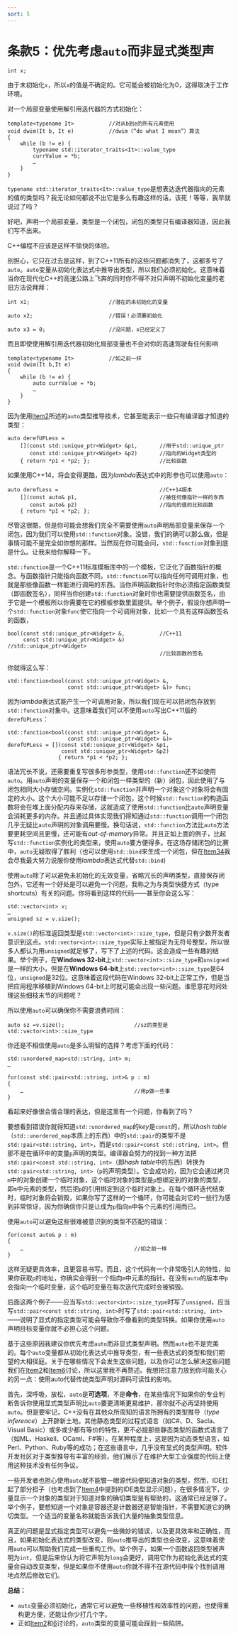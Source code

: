 ```yaml
---
sort: 5
---
```



# 条款5：优先考虑`auto`而非显式类型声

```
int x;
```

由于未初始化`x`，所以`x`的值是不确定的。它可能会被初始化为0，这得取决于工作环境。

 对一个局部变量使用解引用迭代器的方式初始化：

```
template<typename It>           //对从b到e的所有元素使用
void dwim(It b, It e)           //dwim（“do what I mean”）算法
{
    while (b != e) {
        typename std::iterator_traits<It>::value_type
        currValue = *b;
        …
    }
}
```

`typename std::iterator_traits<It>::value_type`是想表达迭代器指向的元素的值的类型吗？我无论如何都说不出它是多么有趣这样的话，该死！等等，我早就说过了吗？

好吧，声明一个局部变量，类型是一个闭包，闭包的类型只有编译器知道，因此我们写不出来。

C++编程不应该是这样不愉快的体验。

别担心，它只在过去是这样，到了C++11所有的这些问题都消失了，这都多亏了`auto`。`auto`变量从初始化表达式中推导出类型，所以我们必须初始化。这意味着当你在现代化C++的高速公路上飞奔的同时你不得不对只声明不初始化变量的老旧方法说拜拜：

```
int x1;                         //潜在的未初始化的变量
	
auto x2;                        //错误！必须要初始化

auto x3 = 0;                    //没问题，x已经定义了
```

而且即使使用解引用迭代器初始化局部变量也不会对你的高速驾驶有任何影响

```
template<typename It>           //如之前一样
void dwim(It b,It e)
{
    while (b != e) {
        auto currValue = *b;
        …
    }
}
```

因为使用[Item2](./item2.md)所述的`auto`类型推导技术，它甚至能表示一些只有编译器才知道的类型：

```
auto derefUPLess = 
    [](const std::unique_ptr<Widget> &p1,       //用于std::unique_ptr
       const std::unique_ptr<Widget> &p2)       //指向的Widget类型的
    { return *p1 < *p2; };                      //比较函数
```

如果使用C++14，将会变得更酷，因为*lambda*表达式中的形参也可以使用`auto`：

```
auto derefLess =                                //C++14版本
    [](const auto& p1,                          //被任何像指针一样的东西
       const auto& p2)                          //指向的值的比较函数
    { return *p1 < *p2; };
```

尽管这很酷，但是你可能会想我们完全不需要使用`auto`声明局部变量来保存一个闭包，因为我们可以使用`std::function`对象。没错，我们的确可以那么做，但是事情可能不是完全如你想的那样。当然现在你可能会问，`std::function`对象到底是什么。让我来给你解释一下。

`std::function`是一个C++11标准模板库中的一个模板，它泛化了函数指针的概念。与函数指针只能指向函数不同，`std::function`可以指向任何可调用对象，也就是那些像函数一样能进行调用的东西。当你声明函数指针时你必须指定函数类型（即函数签名），同样当你创建`std::function`对象时你也需要提供函数签名，由于它是一个模板所以你需要在它的模板参数里面提供。举个例子，假设你想声明一个`std::function`对象`func`使它指向一个可调用对象，比如一个具有这样函数签名的函数，

```
bool(const std::unique_ptr<Widget> &,           //C++11
     const std::unique_ptr<Widget> &)           //std::unique_ptr<Widget>
                                                //比较函数的签名
```

你就得这么写：

```
std::function<bool(const std::unique_ptr<Widget> &,
                   const std::unique_ptr<Widget> &)> func;
```

因为*lambda*表达式能产生一个可调用对象，所以我们现在可以把闭包存放到`std::function`对象中。这意味着我们可以不使用`auto`写出C++11版的`derefUPLess`：

```
std::function<bool(const std::unique_ptr<Widget> &,
                   const std::unique_ptr<Widget> &)>
derefUPLess = [](const std::unique_ptr<Widget> &p1,
                 const std::unique_ptr<Widget> &p2)
                { return *p1 < *p2; };
```

语法冗长不说，还需要重复写很多形参类型，使用`std::function`还不如使用`auto`。用`auto`声明的变量保存一个和闭包一样类型的（新）闭包，因此使用了与闭包相同大小存储空间。实例化`std::function`并声明一个对象这个对象将会有固定的大小。这个大小可能不足以存储一个闭包，这个时候`std::function`的构造函数将会在堆上面分配内存来存储，这就造成了使用`std::function`比`auto`声明变量会消耗更多的内存。并且通过具体实现我们得知通过`std::function`调用一个闭包几乎无疑比`auto`声明的对象调用要慢。换句话说，`std::function`方法比`auto`方法要更耗空间且更慢，还可能有*out-of-memory*异常。并且正如上面的例子，比起写`std::function`实例化的类型来，使用`auto`要方便得多。在这场存储闭包的比赛中，`auto`无疑取得了胜利（也可以使用`std::bind`来生成一个闭包，但在[Item34](./item34.md)我会尽我最大努力说服你使用*lambda*表达式代替`std::bind`)

使用`auto`除了可以避免未初始化的无效变量，省略冗长的声明类型，直接保存闭包外，它还有一个好处是可以避免一个问题，我称之为与类型快捷方式（type shortcuts）有关的问题。你将看到这样的代码——甚至你会这么写：

```
std::vector<int> v;
…
unsigned sz = v.size();
```

`v.size()`的标准返回类型是`std::vector<int>::size_type`，但是只有少数开发者意识到这点。`std::vector<int>::size_type`实际上被指定为无符号整型，所以很多人都认为用`unsigned`就足够了，写下了上述的代码。这会造成一些有趣的结果。举个例子，在**Windows 32-bit**上`std::vector<int>::size_type`和`unsigned`是一样的大小，但是在**Windows 64-bit**上`std::vector<int>::size_type`是64位，`unsigned`是32位。这意味着这段代码在Windows 32-bit上正常工作，但是当把应用程序移植到Windows 64-bit上时就可能会出现一些问题。谁愿意花时间处理这些细枝末节的问题呢？

所以使用`auto`可以确保你不需要浪费时间：

```
auto sz =v.size();                      //sz的类型是std::vector<int>::size_type
```

你还是不相信使用`auto`是多么明智的选择？考虑下面的代码：

```
std::unordered_map<std::string, int> m;
…

for(const std::pair<std::string, int>& p : m)
{
    …                                   //用p做一些事
}
```

看起来好像很合情合理的表达，但是这里有一个问题，你看到了吗？

要想看到错误你就得知道`std::unordered_map`的*key*是`const`的，所以*hash table*（`std::unordered_map`本质上的东西）中的`std::pair`的类型不是`std::pair<std::string, int>`，而是`std::pair<const std::string, int>`。但那不是在循环中的变量`p`声明的类型。编译器会努力的找到一种方法把`std::pair<const std::string, int>`（即*hash table*中的东西）转换为`std::pair<std::string, int>`（`p`的声明类型）。它会成功的，因为它会通过拷贝`m`中的对象创建一个临时对象，这个临时对象的类型是`p`想绑定到的对象的类型，即`m`中元素的类型，然后把`p`的引用绑定到这个临时对象上。在每个循环迭代结束时，临时对象将会销毁，如果你写了这样的一个循环，你可能会对它的一些行为感到非常惊讶，因为你确信你只是让成为`p`指向`m`中各个元素的引用而已。

使用`auto`可以避免这些很难被意识到的类型不匹配的错误：

```
for(const auto& p : m)
{
    …                                   //如之前一样
}
```

这样无疑更具效率，且更容易书写。而且，这个代码有一个非常吸引人的特性，如果你获取`p`的地址，你确实会得到一个指向`m`中元素的指针。在没有`auto`的版本中`p`会指向一个临时变量，这个临时变量在每次迭代完成时会被销毁。

后面这两个例子——应当写`std::vector<int>::size_type`时写了`unsigned`，应当写`std::pair<const std::string, int>`时写了`std::pair<std::string, int>`——说明了显式的指定类型可能会导致你不像看到的类型转换。如果你使用`auto`声明目标变量你就不必担心这个问题。

基于这些原因我建议你优先考虑`auto`而非显式类型声明。然而`auto`也不是完美的。每个`auto`变量都从初始化表达式中推导类型，有一些表达式的类型和我们期望的大相径庭。关于在哪些情况下会发生这些问题，以及你可以怎么解决这些问题我们在[Item2](./item2.md)和[Item6](./item6.md)讨论，所以这里我不再赘述。我想把注意力放到你可能关心的另一点：使用auto代替传统类型声明对源码可读性的影响。

首先，深呼吸，放松，`auto`是**可选项**，不是**命令**，在某些情况下如果你的专业判断告诉你使用显式类型声明比`auto`要更清晰更易维护，那你就不必再坚持使用`auto`。但是要牢记，C++没有在其他众所周知的语言所拥有的类型推导（*type inference*）上开辟新土地。其他静态类型的过程式语言（如C#、D、Sacla、Visual Basic）或多或少都有等价的特性，更不必提那些静态类型的函数式语言了（如ML、Haskell、OCaml、F#等）。在某种程度上，这是因为动态类型语言，如Perl、Python、Ruby等的成功；在这些语言中，几乎没有显式的类型声明。软件开发社区对于类型推导有丰富的经验，他们展示了在维护大型工业强度的代码上使用这种技术没有任何争议。

一些开发者也担心使用`auto`就不能瞥一眼源代码便知道对象的类型，然而，IDE扛起了部分担子（也考虑到了[Item4](./item4.md)中提到的IDE类型显示问题），在很多情况下，少量显示一个对象的类型对于知道对象的确切类型是有帮助的，这通常已经足够了。举个例子，要想知道一个对象是容器还是计数器还是智能指针，不需要知道它的确切类型。一个适当的变量名称就能告诉我们大量的抽象类型信息。

真正的问题是显式指定类型可以避免一些微妙的错误，以及更具效率和正确性，而且，如果初始化表达式的类型改变，则`auto`推导出的类型也会改变，这意味着使用`auto`可以帮助我们完成一些重构工作。举个例子，如果一个函数返回类型被声明为`int`，但是后来你认为将它声明为`long`会更好，调用它作为初始化表达式的变量会自动改变类型，但是如果你不使用`auto`你就不得不在源代码中挨个找到调用地点然后修改它们。



**总结：**

- `auto`变量必须初始化，通常它可以避免一些移植性和效率性的问题，也使得重构更方便，还能让你少打几个字。
- 正如[Item2](https://github.com/kelthuzadx/EffectiveModernCppChinese/blob/master/1.DeducingTypes/item2.md)和[6](https://github.com/kelthuzadx/EffectiveModernCppChinese/blob/master/2.Auto/item6.md)讨论的，`auto`类型的变量可能会踩到一些陷阱。